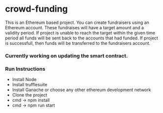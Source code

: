 # crowd-funding


This is an Ethereum based project.
You can create fundraisers using an Ethereum account. These fundraises will have a target amount and a validity period.
If project is unable to reach the target within the given time period all funds will be sent back to the accounts that had funded.
If project is successfull, then funds will be transferred to the fundraisers account.


### Currently working on updating the smart contract.

### Run Instructions

* Install Node
* Install trufflesuite
* Install Ganache or choose any other ethereum development network
* Clone the project
* cmd -> npm install
* cmd -> npm run start

